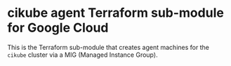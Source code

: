 # cikube agent Terraform sub-module for Google Cloud

This is the Terraform sub-module that creates agent machines for the `cikube` cluster via a MIG (Managed Instance Group).
